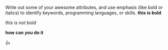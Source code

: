 Write out some of your awesome attributes, and use emphasis (like bold or italics) to identify keywords, programming languages, or skills. 
**this is bold**

_this is not bold_

__how can *you* do it__

:+1:
